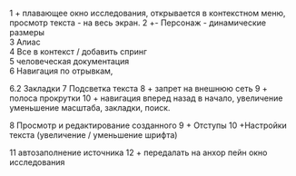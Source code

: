 1 + плавающее окно исследования, открывается в контекстном меню, просмотр текста - на весь экран.
2 +- Персонаж - динамические размеры  
3 Алиас  
4 Все в контекст / добавить спринг  
5 человеческая документация  
6 Навигация по отрывкам, 

6.2 Закладки
7 Подсветка текста
8 + запрет на внешнюю сеть
9 + полоса прокрутки 
10 + навигация вперед назад в начало, увеличение уменьшение масштаба, закладки, поиск.

8 Просмотр и редактирование созданного
9 + Отступы
10 +Настройки текста (увеличение / уменьшение шрифта)

11 автозаполнение источника
12 + передалать на анхор пейн окно исследования